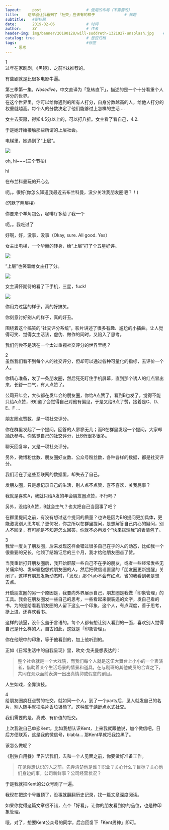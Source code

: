 ```yaml
---
layout:     post                    # 使用的布局（不需要改）
title:    这部剧让我看到了「社交」应该有的样子             # 标题 
subtitle:   #副标题
date:       2019-02-06              # 时间
author:     ZY                      # 作者
header-img: img/banner/20190128/will-suddreth-1321927-unsplash.jpg    #这篇文章标题背景图片
catalog: true                       # 是否归档
tags:                               #标签
    - 思考
---
```


1  
过年在家刷剧，《黑镜》，之前Y妹推荐的。  

有些剧就是比很多电影牛逼。  

第三季第一集，*Nosedive*，中文直译为「急转直下」，描述的是一个十分看重个人评分的世界。  
在这个世界里，你可以给你遇到的所有人打分，自身分数越高的人，给他人打分的权重就越高。每个人的分数决定了他们能够过上怎样的生活 ...     

女主去买房，得知4.5分以上的，可以打八折。女主看了看自己，4.2.  

于是她开始接触那些所谓的上层社会。  

电梯里，她遇到了“上层”。  

![](/img/post/2019-02-06-Black-Mirror/fengcheng-1.png)  

oh, hi~~~(三个节拍)  

hi  

在布兰科曼玩的开心么  

呃。。很好(你怎么知道我最近去布兰科曼，没少关注我朋友圈吧？！)  

(沉默了两层楼)  

你要来个羊角包么，咖啡厅多给了我一个  

呃。。我吃过了  

好啊，好，没事，没事（Okay, sure. All good. Yes）  

女主出电梯，一个华丽的转身，给“上层”打了个五星好评。  

![](/img/post/2019-02-06-Black-Mirror/fengcheng-15.png)  

“上层”也笑着给女主打了分。  

![](/img/post/2019-02-06-Black-Mirror/fengcheng-17.png)  

女主满怀期待的看了下手机，三星，fuck!  

![](/img/post/2019-02-06-Black-Mirror/fengcheng-2.png)  

你用力过猛的样子，真的好搞笑。  

你刻意讨好别人的样子，真的好丑。  

围绕着这个搞笑的“社交评分系统”，影片讲述了很多有趣、尴尬的小插曲。让人觉得可笑、觉得女主活该，虚伪、做作的同时，又陷入了思考。  

我们何尝不是活在一个太过重视社交评分的世界里呢？  

2  
虽然我们看不到每个人的社交评分，但却可以通过各种可量化的指标，去评价一个人。  

你精心准备，发了一条朋友圈，然后死死盯住手机屏幕，直到那个诱人的红点冒出来，长舒一口气，有人点赞了。  

公司开年会，大伙都在发年会的朋友圈，你给A点赞了，看到B也发了，觉得不能只给A点赞，B知道了会觉得自己对他有偏见，于是又给B点了赞，接着是C、D、E、F ...  

朋友圈点赞数，是一项社交评分。  

你在群里发起了一个提问，回答的人寥寥无几；而B在群里发起一个提问，大家却踊跃参与。你感觉自己的社交评分，比B低很多很多。  

聊天回复率，又是一项社交评分。  

另外，微博粉丝数、朋友圈好友数、公众号粉丝数，各种各样的数据，都是社交评分。  

我们活在了这些互联网的数据里，却失去了自己。  

发朋友圈，只是想记录自己的生活，别人点不点赞，喜不喜欢，关我屁事？  

我就是喜欢A，我就只给A发的年会朋友圈点赞，不行吗？  

另外，没给B点赞，B就会生气？也太把自己当回事了吧？  

在群里提问之前，有没有想过这个提问的质量？也许是因为B的提问更加具体，更能激发别人思考呢？更何况，你之所以在群里提问，是想解答自己内心的疑问，别人不回复，有可能是不知道怎么回答，你就不必再发个“快来搭理我”的表情包了。  

3  
我曾一度关了朋友圈，后来发现这样会错过很多自己在乎的人的动态，比如我一个很重要的兄长，他领了结婚证后的三个月，我才给他朋友圈点了赞。  

当我重新打开朋友圈后，我开始屏蔽一些自己不在乎的朋友，或者一些经常发些无关痛痒的、发牢骚抱怨式朋友圈的人，然后把微信设置里的「朋友圈更新提醒」关闭了，这样有朋友发新动态时，「发现」那个tab不会有红点，省的我看到老是想去点。   

开启朋友圈的另一个原因是，我要向外界展示自己，朋友圈是我做「印象管理」的工具。我会在朋友圈发一些自己的思考，一些看起来很装逼的文字，发自己看的书，为的是给看我朋友圈的人留下这么一个印象，这个人，有点深度，善于思考，挺上进，还喜欢看书。  

这样的装逼，没什么羞于言语的。每个人都有想让别人看到的一面，喜欢别人觉得自己是什么样的人，自古如此，这就是「印象管理」。  

你在他眼中的印象，等于他看到的，加上他听到的。  

正如《日常生活中的自我呈现》里，欧文·戈夫曼想表达的：  

> 整个社会就是一个大戏院，而我们每个人就是这偌大舞台上小小的一个表演者，借助着某个生活场景的情景和道具，在与剧班的其他成员的合谋之下，共同在观众面前表演一出出真情抑或假意的剧目。  

人生如戏，全靠演技。  

4  
给朋友圈疯狂点赞的社交，就如同一个人，到了一个party后，见人就发自己的名片，别人随手就把名片丢垃圾桶了。这种属于蜻蜓点水式社交。  

我们需要的是，真诚、有价值的社交。  

上次我说自己单恋Kent。比如我想认识Kent，上来我就跟他说，加个微信吧，日后方便联系，这是我的微信号，blabla...  那Kent早就把我拉黑了。  

该怎么做呢？  

《别独自用餐》里告诉我们，去和一个人见面之前，你要做好准备工作。  

> 在见你想认识的人之前，先弄清楚他是谁？职业？关心什么？目标？关心他们身边的事，公司新鲜事？公司经营状况？  

于是我就把Kent的公众号刷了一遍。  

我现在把这个号置顶了，没事就翻翻历史记录，找一篇文章深度阅读。  

如果你觉得这篇文章很不错，点个「好看」，让你的朋友看到你的品位，也是种印象管理。  

哦，对了，想要Kent公众号的同学，后台回复下「Kent男神」即可。    















